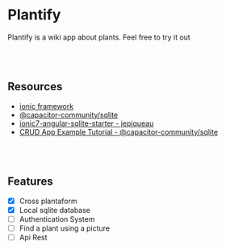 # Plantify
Plantify is a wiki app about plants. Feel free to try it out

</br>
</br>

## Resources
- [ionic framework](https://ionicframework.com)
- [@capacitor-community/sqlite](https://github.com/capacitor-community/sqlite)
- [ionic7-angular-sqlite-starter - jepiqueau](https://github.com/jepiqueau/ionic7-angular-sqlite-starter)
- [CRUD App Example Tutorial - @capacitor-community/sqlite](https://jepiqueau.github.io/2023/08/26/Ionic7Angular-SQLite-CRUD-App.html)

</br>
</br>

## Features
- [x] Cross plantaform
- [x] Local sqlite database
- [ ] Authentication System
- [ ] Find a plant using a picture
- [ ] Api Rest

</br>
</br>
